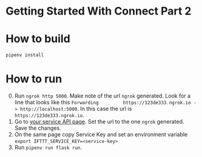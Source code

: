 # Getting Started With Connect Part 2

# How to build
`pipenv install`

# How to run
0. Run `ngrok http 5000`. Make note of the url `ngrok` generated. Look for a line that looks like this `Forwarding         https://123de333.ngrok.io -> http://localhost:5000`. In this case the url is `https://123de333.ngrok.io`. 
0. Go to [your service API page](https://platform.ifttt.com/mkt/api). Set the url to the one `ngrok` generated. Save the changes.
0. On the same page copy Service Key and set an environment variable `export IFTTT_SERVICE_KEY=<service-key>`
0. Run `pipenv run flask run`.
